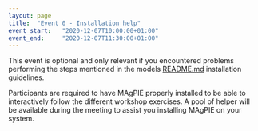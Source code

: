 ```yaml
---
layout: page
title:  "Event 0 - Installation help"
event_start:   "2020-12-07T10:00:00+01:00"
event_end:     "2020-12-07T11:30:00+01:00"
---
```


This event is optional and only relevant if you encountered problems performing the steps mentioned in the models [README.md] installation guidelines. 

Participants are required to have MAgPIE properly installed to be able to interactively follow the different workshop exercises. A pool of helper will be available during the meeting to assist you installing MAgPIE on your system.

[README.md]:https://github.com/magpiemodel/magpie/blob/master/README.md#how-to-install
